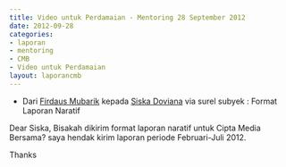 ```yaml
---
title: Video untuk Perdamaian - Mentoring 28 September 2012
date: 2012-09-28
categories:
- laporan
- mentoring
- CMB
- Video untuk Perdamaian
layout: laporancmb
---
```


* Dari [Firdaus Mubarik](http://wiki.ciptamedia.org/wiki/Firdaus_Mubarik) kepada [Siska Doviana](http://wiki.ciptamedia.org/wiki/Siska_Doviana) via surel subyek : Format Laporan Naratif

Dear Siska, Bisakah dikirim format laporan naratif untuk Cipta Media Bersama? saya hendak kirim laporan periode Februari-Juli 2012.

Thanks
